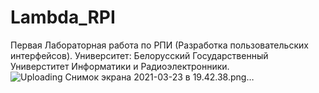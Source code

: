 # Lambda_RPI

Первая Лабораторная работа по РПИ (Разработка пользовательских интерфейсов).
Университет: Белорусский Государственный Универститет Информатики и Радиоэлектронники.
![Uploading Снимок экрана 2021-03-23 в 19.42.38.png…]()

